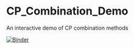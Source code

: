 # CP_Combination_Demo
An interactive demo of CP combination methods

[![Binder](https://mybinder.org/badge_logo.svg)](https://mybinder.org/v2/gh/ptocca/CP_Combination_Demo/Dynamic_layout?filepath=apps%2FCP_Combination_Demo.ipynb)
